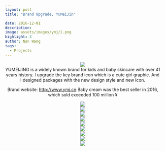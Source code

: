 ```yaml
---
layout: post
title: "Brand Upgrade, YuMeiJin"

date: 2016-12-01
description:
image: assets/images/ymj/2.png
highlight: 3
author: Nan Wang
tags:
  - Projects
---
```



<div class="section-padding" align="center">
<img source type="img/png" src="{{ "assets/images/ymj/1.png" | relative_url }}"/>
</div>

<div class="section-padding bg-white" align="center">
YUMEIJING is a widely known brand for kids and baby skincare with over 41 years history. I upgrade the key brand icon which is a cute girl graphic. And I designed packages with the new design style and new icon.

Brand website: http://www.ymj.cn
Baby cream was the best seller in 2016, which sold exceeded 100 million ¥

</div>

<div class="section-padding" align="center">
<img source type="img/png" src="{{ "assets/images/ymj/2.png" | relative_url }}"/>
</div>

<div class="section-padding" align="center">
<img source type="img/png" src="{{ "assets/images/ymj/3.png" | relative_url }}"/>
</div>


<div class="section-padding" align="center">
<img source type="img/png" src="{{ "assets/images/ymj/4.png" | relative_url }}"/>
</div>

<div class="section-padding" align="center">
<img source type="img/png" src="{{ "assets/images/ymj/5.png" | relative_url }}"/>
</div>

<div class="section-padding" align="center">
<img source type="img/png" src="{{ "assets/images/ymj/6.png" | relative_url }}"/>
</div>

<div class="section-padding" align="center">
<img source type="img/png" src="{{ "assets/images/ymj/7.png" | relative_url }}"/>
</div>
<div class="section-padding" align="center">
<img source type="img/png" src="{{ "assets/images/ymj/8.png" | relative_url }}"/>
</div>

<div class="section-padding" align="center">
<img source type="img/png" src="{{ "assets/images/ymj/9.png" | relative_url }}"/>
</div>
<div class="section-padding" align="center">
<img source type="img/png" src="{{ "assets/images/ymj/10.png" | relative_url }}"/>
</div>
